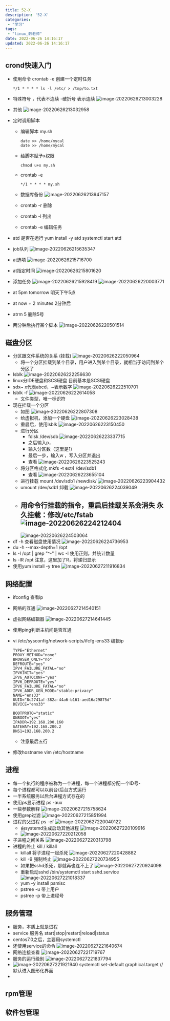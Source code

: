 ```yaml
---
title: 52-X
description: '52-X'
categories:
 - "学习"
tags: 
 - "linux_韩老师"
date: 2022-06-26 14:16:17
updated: 2022-06-26 14:16:17
---
```


## crond快速入门

- 使用命令
  crontab -e 创建一个定时任务

  ```shell
  */1 * * * * ls -l /etc/ > /tmp/to.txt
  ```

- 特殊符号
  ，代表不连续
  -破折号 表示连续
  ![image-20220626213003228](images/mypost/image-20220626213003228.png)

- 其他
  ![image-20220626213032958](images/mypost/image-20220626213032958.png)

- 定时调用脚本

  - 编辑脚本
    my.sh

    ```shell
    date >> /home/mycal
    date >> /home/mycal
    ```

  - 给脚本赋予x权限

    ```shell
    chmod u+x my.sh
    ```

  - crontab -e

    ```shell
    */1 * * * * my.sh
    ```

  - 数据库备份
    ![image-20220626213947157](images/mypost/image-20220626213947157.png)

  - crontab -r 删除

  - crontab -l 列出

  - crontab -e 编辑任务

- atd 是否在运行
  yum install -y atd 
  systemctl start atd

- job队列
  ![image-20220626215635347](images/mypost/image-20220626215635347.png)

- at选项
  ![image-20220626215716700](images/mypost/image-20220626215716700.png)

- at指定时间
  ![image-20220626215801620](images/mypost/image-20220626215801620.png)

- 添加任务
  ![image-20220626215928419](images/mypost/image-20220626215928419.png)
  ![image-20220626220003771](images/mypost/image-20220626220003771.png)

- at 5pm tomorrow 明天下午5点

- at now + 2 minutes 2分钟后

- atrm 5 删除5号

- 两分钟后执行某个脚本
  ![image-20220626220501514](images/mypost/image-20220626220501514.png)

## 磁盘分区

- 分区跟文件系统的关系
  (挂载)
  ![image-20220626222050964](images/mypost/image-20220626222050964.png)
  - 将一个分区挂载到某个目录，用户进入到某个目录，就相当于访问到某个分区了
- lsblk
  ![image-20220626222256630](images/mypost/image-20220626222256630.png)
- linux分IDE硬盘和SCSI硬盘
  目前基本是SCSI硬盘
- sdx~  x代表abcd，~表示数字
  ![image-20220626222510701](images/mypost/image-20220626222510701.png)
- lsblk -f 
  ![image-20220626222614058](images/mypost/image-20220626222614058.png)
  - 文件类型，唯一标识符
- 现在挂载一个分区
  - 如图
    ![image-20220626222807308](images/mypost/image-20220626222807308.png)
  - 给虚拟机，添加一个硬盘
    ![image-20220626223028438](images/mypost/image-20220626223028438.png)
  - 重启后，使用lsblk
    ![image-20220626223150450](images/mypost/image-20220626223150450.png)
  - 进行分区
    - fdisk /dev/sdb 
      ![image-20220626223337715](images/mypost/image-20220626223337715.png)
    - 之后输入p，
    - 输入分区数（这里是1）
    - 最后一步，输入w ，写入分区并退出
    - 查看
      ![image-20220626223525243](images/mypost/image-20220626223525243.png)
  - 将分区格式化
     mkfs -t ext4 /dev/sdb1
    - 查看
      ![image-20220626223655104](images/mypost/image-20220626223655104.png)
  - 进行挂载
    mount  /dev/sdb1 /newdisk/
    ![image-20220626223904432](images/mypost/image-20220626223904432.png)
  - umount /dev/sdb1
    卸载
    ![image-20220626224039049](images/mypost/image-20220626224039049.png)
  - 用命令行挂载的指令，重启后挂载关系会消失
    永久挂载：修改/etc/fstab 
    ![image-20220626224212404](images/mypost/image-20220626224212404.png)
    - 
      ![image-20220626224503064](images/mypost/image-20220626224503064.png)
- df -h 查看磁盘使用情况
  ![image-20220626224736953](images/mypost/image-20220626224736953.png)
- du -h --max-depth=1 /opt 
- ls -l /opt | grep "^-" | wc -l  使用正则，并统计数量
- ls -lR /opt  注意，这里加了R，将递归显示
- 使用yum install -y tree
  ![image-20220627211916834](images/mypost/image-20220627211916834.png)

## 网络配置

- ifconfig 查看ip

- 网络的互通
  ![image-20220627214540151](images/mypost/image-20220627214540151.png)

- 虚拟网络编辑器
  ![image-20220627214641445](images/mypost/image-20220627214641445.png)

- 使用ping判断主机间是否互通

- vi /etc/sysconfig/network-scripts/ifcfg-ens33 编辑ip

  ```shell
  TYPE="Ethernet"
  PROXY_METHOD="none"
  BROWSER_ONLY="no"
  DEFROUTE="yes"
  IPV4_FAILURE_FATAL="no"
  IPV6INIT="yes"
  IPV6_AUTOCONF="yes"
  IPV6_DEFROUTE="yes"
  IPV6_FAILURE_FATAL="no"
  IPV6_ADDR_GEN_MODE="stable-privacy"
  NAME="ens33"
  UUID="8c2741af-382a-44a6-b161-aed16a29875d"
  DEVICE="ens33"
  
  BOOTPROTO="static"
  ONBOOT="yes"
  IPADDR=192.168.200.160
  GATEWAY=192.168.200.2
  DNS1=192.168.200.2
  ```

  - 注意最后五行

- 修改hostname
  vim /etc/hostname

  

## 进程

- 每一个执行的程序被称为一个进程，每一个进程都分配一个ID号-
- 每个进程都可以以前台/后台方式运行
- 一半系统服务以后台进程方式存在的
- 使用ps显示进程
  ps -aux
- 一些参数解释
  ![image-20220627215758624](images/mypost/image-20220627215758624.png)
- 使用grep过滤
  ![image-20220627215851994](images/mypost/image-20220627215851994.png)
- 进程的父进程
  ps -ef 
  ![image-20220627220040122](images/mypost/image-20220627220040122.png)
  - 由systemd生成启动其他进程
    ![image-20220627220109916](images/mypost/image-20220627220109916.png)
  - 
    ![image-20220627220212058](images/mypost/image-20220627220212058.png)
- 子进程之间关系
  ![image-20220627220313798](images/mypost/image-20220627220313798.png)
- 进程的终止
  kill / killall
  - killall 将子进程一起杀死
    ![image-20220627220428882](images/mypost/image-20220627220428882.png)
  - kill -9 强制终止
    ![image-20220627220734955](images/mypost/image-20220627220734955.png)
  - 如果把sshd杀死，那就再也连不上了
    ![image-20220627220924098](images/mypost/image-20220627220924098.png)
  - 重新启动sshd
    /bin/systemctl start sshd.service
    ![image-20220627221018337](images/mypost/image-20220627221018337.png)
  - yum -y install psmisc
  - pstree -u 带上用户
  - pstree -p 带上进程号

## 服务管理

- 服务，本质上就是进程
- service 服务名 start|stop|restart|reload|status 
- centos7.0之后，主要用systemctl 
- 还使用service的命令
  ![image-20220627221640674](images/mypost/image-20220627221640674.png)
- 网络连接查看
  ![image-20220627221719767](images/mypost/image-20220627221719767.png)
- 服务的运行级别
  ![image-20220627221837794](images/mypost/image-20220627221837794.png)
- ![image-20220627221921940](images/mypost/image-20220627221921940.png)
  systemctl set-default graphical.target //默认进入图形化界面
- 

## rpm管理

## 软件包管理



